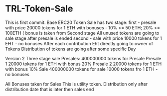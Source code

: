 # TRL-Token-Sale
This is first commit.
Base ERC20 Token
Sale has two stage:
  first - presale with price 20000 tokens for 1 ETH with bonuses - 10% >= 50 ETH; 20% >= 100ETH ( bonus is taken from Second stage
  All unused tokens are going to sale stage after presale is ended
  second - sale with price 10000 tokens for 1 EHT - no bonuses
After each contribution Eht directly going to owner of Tokens
Distribution of tokens are going after some specific Day 

Version 2
Three stage sale
Presales:
400000000 tokens for Presale
Presale 1
20000 tokens for 1 ETH with bonus 20%
Presale 2
20000 tokens for 1 ETH with bonus 10%
Sale
400000000 tokens for sale
10000 tokens fro 1 ETH - no bonuses

All Bonuses taken for Sales
This is utility token.
Distribution only after distribution date that is later then sales end

